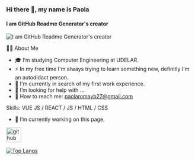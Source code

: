 ### Hi there 👋, my name is Paola
#### I am GitHub Readme Generator's creator
![I am GitHub Readme Generator's creator](https://arturssmirnovs.github.io/github-profile-readme-generator/images/banner.png)

👩‍💻 About Me

- 🎓 I’m studying Computer Engineering at UDELAR.
- ⚡  In my free time I'm always trying to learn something new, definitly I'm an autodidact person.
- 🌱 I'm currently in search of my first work experience.
- 🤔 I’m looking for help with ...
- 💬 How to reach me: paolaromayb27@gmail.com

Skills: VUE JS / REACT / JS / HTML / CSS

- 🔭 I’m currently working on this page. 


[<img src='https://cdn.jsdelivr.net/npm/simple-icons@3.0.1/icons/github.svg' alt='github' height='40'>](https://github.com/PaolaRomay)  

[![Top Langs](https://github-readme-stats.vercel.app/api/top-langs/?username=PaolaRomay)](https://github.com/anuraghazra/github-readme-stats)



